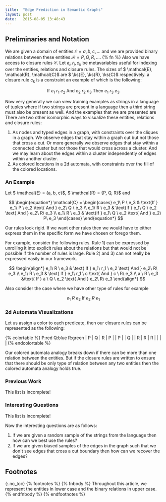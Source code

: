 ```yaml
---
title:  "Edge Prediction in Semantic Graphs"
layout: post
date:   2015-08-05 13:48:43
---
```


## Preliminaries and Notation ##

We are given a domain of entities $\mathcal{E} = {a, b, c, \ldots}$ and we are
provided binary relations between these entities $\mathcal{R} = {P, Q, R, \ldots}$.
{% fn %}
Also we have access to closure rules $\mathcal{C}$.
Let $e_i, r_j, c_k$ be metavariables useful for indexing over the
entities, relations and closure rules.
The sizes of $ \mathcal{E}, \mathcal{R}, \mathcal{C}$ are
$ \ks{E}, \ks{R}, \ks{C}$ respectively.
a closure rule $c_k$ is a constraint an example of which is the following:

$$ \text{If } e_1\ r_1\ e_2 \text{ And } e_2\ r_2\ e_3 \text{ Then } e_1\ r_3\ e_3$$

Now very generally we can view training examples as strings in a
language of tuples where if two strings are present in a language then
a third string must also be present as well. And the examples that we
are presented are
There are two other isomorphic ways to visualize these entities, relations
and closure rules:

1. As nodes and typed edges in a graph, with constraints over the
   cliques in a graph. We observe edges that stay within a graph cut
   but not those that cross a cut. Or more generally we observe edges
   that stay within a connected cluster but not those that would cross
   across a cluster. And we may learn about the edges within a cluster
   independently of edges within another cluster.
2. As colored locations in a 2d automata, with constraints over the
   fill of the colored locations.


### An Example ###

Let $ \mathcal{E} = {a, b, c}$, $ \mathcal{R} = {P, Q, R}$ and

$$
\begin{equation*}
 \mathcal{C} =
 \begin{cases}
e_1\ P \ e_3 & \text{If } e_1\ P \ e_2 \text{ And } e_2\ Q \ e_3 \\
e_1\ R \ e_3 & \text{If } e_1\ Q \ e_2 \text{ And } e_2\ R\ e_3 \\
e_1\ R \ e_3 & \text{If } e_1\ Q \ e_2 \text{ And } e_2\ P\ e_3
 \end{cases}
\end{equation*}
$$

<div markdown="1" class="note">
Our rules look rigid. If we want other rules then we would have to
either express them in the specific form we have chosen or forego
them.

For example, consider the following rules. Rule 1) can be expressed by
unrolling it into explicit rules about the relations but that would
not be possible if the number of rules is large. Rule 2) and 3) can
not really be expressed easily in our framework.

$$
\begin{align*}
e_1\ R \ e_3  & \text{ If } e_1\ r_1 \ e_2 \text{ And } e_2\ R\ e_3 \\
e_1\ R \ e_3  & \text{ If } e_1\ r_1 \ c \text{ And } c \ R\ e_3 \\
a \ R \ e_3   &\text{ If } a \ Q \ e_2 \text{ And } e_2\ R\ e_3
\end{align*}
$$

Also consider the case where we have other type of rules for example

$$
\begin{equation}
e_1\ R \ e_2 \text{ If } e_2\ R\ e_1
\end{equation}
$$
</div>


### 2d Automata Visualizations ###

Let us assign a color to each predicate, then our closure rules can be
represented as the following:

{% colortable %}
P:red Q:blue R:green
  | P | Q | R |
P |   | P |   |
Q |   | R | R |
R |   |   |   |
{% endcolortable %}

<div markdown="1" class="note">
Our colored automata analogy breaks down if there can be more than one
relation between the entities. But if the closure rules are written to ensure
that there should be only type of relation between any two entities
then the colored automata analogy holds true.
</div>


### Previous Work ###

<div markdown="1" class="warning">
This list is incomplete!
</div>


### Interesting Questions ###
<div markdown="1" class="warning">
This list is incomplete!
</div>

Now the interesting questions are as follows:

1. If we are given a random sample of the strings from the language
   then how can we best use the rules?
2. If we are given biased samples of the edges in the graph such that
   we don't see edges that cross a cut boundary then how can we
   recover the edges?

## Footnotes ##
{:.no_toc}
{% footnotes %}
{% fnbody %}
  Throughout this article, we represent the entities in lower case and the binary relations in upper case.
{% endfnbody %}
{% endfootnotes %}

